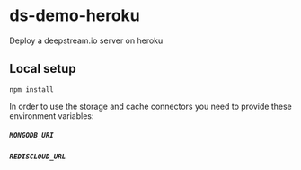 # ds-demo-heroku
Deploy a deepstream.io server on heroku

## Local setup

```
npm install
```

In order to use the storage and cache connectors you need to provide these environment variables:

##### `MONGODB_URI` 

##### `REDISCLOUD_URL`
